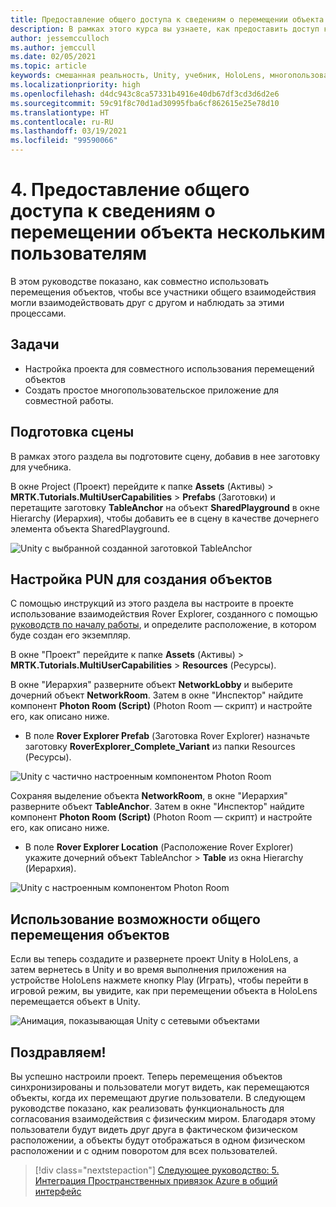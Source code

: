 ```yaml
---
title: Предоставление общего доступа к сведениям о перемещении объекта нескольким пользователям
description: В рамках этого курса вы узнаете, как предоставить доступ к движениям объектов нескольким пользователям в приложении HoloLens 2.
author: jessemcculloch
ms.author: jemccull
ms.date: 02/05/2021
ms.topic: article
keywords: смешанная реальность, Unity, учебник, HoloLens, многопользовательские возможности, Photon, MRTK, Mixed Reality Toolkit, UWP, Пространственные привязки Azure
ms.localizationpriority: high
ms.openlocfilehash: d4dc943c8ca57331b4916e40db67df3cd3d6d2e6
ms.sourcegitcommit: 59c91f8c70d1ad30995fba6cf862615e25e78d10
ms.translationtype: HT
ms.contentlocale: ru-RU
ms.lasthandoff: 03/19/2021
ms.locfileid: "99590066"
---
```

# <a name="4-sharing-object-movements-with-multiple-users"></a>4. Предоставление общего доступа к сведениям о перемещении объекта нескольким пользователям

В этом руководстве показано, как совместно использовать перемещения объектов, чтобы все участники общего взаимодействия могли взаимодействовать друг с другом и наблюдать за этими процессами.

## <a name="objectives"></a>Задачи

* Настройка проекта для совместного использования перемещений объектов
* Создать простое многопользовательское приложение для совместной работы.

## <a name="preparing-the-scene"></a>Подготовка сцены

В рамках этого раздела вы подготовите сцену, добавив в нее заготовку для учебника.

В окне Project (Проект) перейдите к папке **Assets** (Активы) > **MRTK.Tutorials.MultiUserCapabilities** > **Prefabs** (Заготовки) и перетащите заготовку **TableAnchor** на объект **SharedPlayground** в окне Hierarchy (Иерархия), чтобы добавить ее в сцену в качестве дочернего элемента объекта SharedPlayground.

![Unity с выбранной созданной заготовкой TableAnchor](images/mr-learning-sharing/sharing-04-section1-step1-1.png)

## <a name="configuring-pun-to-instantiate-the-objects"></a>Настройка PUN для создания объектов

С помощью инструкций из этого раздела вы настроите в проекте использование взаимодействия Rover Explorer, созданного с помощью [руководств по началу работы](mr-learning-base-01.md), и определите расположение, в котором буде создан его экземпляр.

В окне "Проект" перейдите к папке **Assets** (Активы) > **MRTK.Tutorials.MultiUserCapabilities** > **Resources** (Ресурсы).

В окне "Иерархия" разверните объект **NetworkLobby** и выберите дочерний объект **NetworkRoom**. Затем в окне "Инспектор" найдите компонент **Photon Room (Script)** (Photon Room — скрипт) и настройте его, как описано ниже.

* В поле **Rover Explorer Prefab** (Заготовка Rover Explorer) назначьте заготовку **RoverExplorer_Complete_Variant** из папки Resources (Ресурсы).

![Unity с частично настроенным компонентом Photon Room](images/mr-learning-sharing/sharing-04-section2-step1-1.png)

Сохраняя выделение объекта **NetworkRoom**, в окне "Иерархия" разверните объект **TableAnchor**. Затем в окне "Инспектор" найдите компонент **Photon Room (Script)** (Photon Room — скрипт) и настройте его, как описано ниже.

* В поле **Rover Explorer Location** (Расположение Rover Explorer) укажите дочерний объект TableAnchor > **Table** из окна Hierarchy (Иерархия).

![Unity с настроенным компонентом Photon Room](images/mr-learning-sharing/sharing-04-section2-step1-2.png)

## <a name="trying-the-experience-with-shared-object-movement"></a>Использование возможности общего перемещения объектов

Если вы теперь создадите и развернете проект Unity в HoloLens, а затем вернетесь в Unity и во время выполнения приложения на устройстве HoloLens нажмете кнопку Play (Играть), чтобы перейти в игровой режим, вы увидите, как при перемещении объекта в HoloLens перемещается объект в Unity.

![Анимация, показывающая Unity с сетевыми объектами](images/mr-learning-sharing/sharing-04-section3-step1-1.gif)

## <a name="congratulations"></a>Поздравляем!

Вы успешно настроили проект. Теперь перемещения объектов синхронизированы и пользователи могут видеть, как перемещаются объекты, когда их перемещают другие пользователи. В следующем руководстве показано, как реализовать функциональность для согласования взаимодействия с физическим миром. Благодаря этому пользователи будут видеть друг друга в фактическом физическом расположении, а объекты будут отображаться в одном физическом расположении и с одним поворотом для всех пользователей.

> [!div class="nextstepaction"]
> [Следующее руководство: 5. Интеграция Пространственных привязок Azure в общий интерфейс](mr-learning-sharing-05.md)
